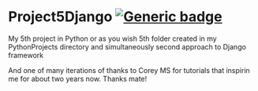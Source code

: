 # Project5Django [![Generic badge](https://img.shields.io/badge/Learn-Python.Django-magenta.svg)](https://shields.io/)
My 5th project in Python
or as you wish 5th folder created in my PythonProjects directory and simultaneously second approach to Django framework

And one of many iterations of thanks to Corey MS for tutorials that inspirin me for about two years now. Thanks mate!

